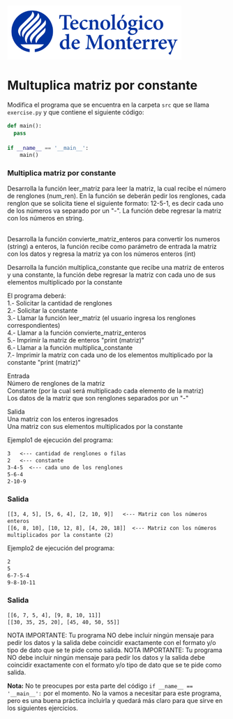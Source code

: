 ![Tec de Monterrey](../../images/logotecmty.png)
# Multuplica matriz por constante

Modifica el programa que se encuentra en la carpeta `src` que se llama `exercise.py` y que contiene el siguiente código:

```python
def main():  
  pass

if __name__ == '__main__':
    main()
```

<h3>Multiplica matriz por constante</h3>
Desarrolla la función leer_matriz para leer la matriz, la cual recibe el número de renglones (num_ren). 
En la función se deberán pedir los renglones, cada renglon que se solicita tiene el siguiente formato: 
12-5-1, es decir cada uno de los números va separado por un "-". La función debe regresar la matriz con los números en string. <br><br>

Desarrolla la función convierte_matriz_enteros para convertir los numeros (string) a enteros, la función recibe como parámetro de entrada la matriz con los datos y regresa la matriz ya con los números enteros (int) <br>

Desarrolla la función multiplica_constante que recibe una matriz de enteros y una constante, la función debe regresar la matriz con cada uno de sus elementos multiplicado por la constante <br>

El programa deberá:<br>
1.- Solicitar la cantidad de renglones<br>
2.- Solicitar la constante<br>
3.- Llamar la función leer_matriz  (el usuario ingresa los renglones correspondientes)<br>
4.- Llamar a la función convierte_matriz_enteros <br>
5.- Imprimir la matriz de enteros "print (matriz)" <br>
6.- Llamar a la función multiplica_constante <br>
7.- Imprimir la matriz con cada uno de los elementos multiplicado por la constante  "print (matriz)" <br>



Entrada <br>
Número de renglones de la matriz <br>
Constante (por la cual será multiplicado cada elemento de la matriz)<br>
Los datos de la matriz que son renglones separados por un "-" <br>

Salida<br>
Una matriz con los enteros ingresados<br>
Una matriz con sus elementos multiplicados por la constante<br>

Ejemplo1 de ejecución del programa:<br>
```
3   <--- cantidad de renglones o filas 
2   <--- constante 
3-4-5  <--- cada uno de los renglones
5-6-4
2-10-9  
```
### Salida
```      
[[3, 4, 5], [5, 6, 4], [2, 10, 9]]   <--- Matriz con los números enteros
[[6, 8, 10], [10, 12, 8], [4, 20, 18]]  <--- Matriz con los números multiplicados por la constante (2) 
```

Ejemplo2 de ejecución del programa:<br>
```
2
5
6-7-5-4
9-8-10-11
```
### Salida
```      
[[6, 7, 5, 4], [9, 8, 10, 11]]
[[30, 35, 25, 20], [45, 40, 50, 55]]
```

NOTA IMPORTANTE: Tu programa NO debe incluir ningún mensaje para pedir los datos y la salida debe coincidir exactamente con el formato y/o tipo de dato que se te pide como salida.
NOTA IMPORTANTE: Tu programa NO debe incluir ningún mensaje para pedir los datos y la salida debe coincidir exactamente con el formato y/o tipo de dato que se te pide como salida.

**Nota:** No te preocupes por esta parte del código `if __name__ == '__main__':` por el momento. No la vamos a necesitar para este programa, pero es una buena práctica incluirla y quedará más claro para que sirve en los siguientes ejercicios.

